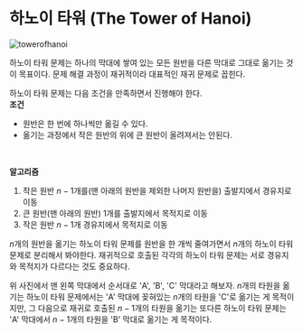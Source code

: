 # 하노이 타워 (The Tower of Hanoi)
![towerofhanoi](https://github.com/kk2415/foundations/assets/79124915/e75f1ab6-60df-49e1-8aff-8f21e5699dcc)

하노이 타워 문제는 하나의 막대에 쌓여 있는 모든 원반을 다른 막대로 그대로 옮기는 것이 목표이다. 문제 해결 과정이 재귀적이라 대표적인 재귀 문제로 꼽힌다.

하노이 타워 문제는 다음 조건을 만족하면서 진행해야 한다.  
**조건**
+ 원반은 한 번에 하나씩만 옮길 수 있다.
+ 옮기는 과정에서 작은 원반의 위에 큰 원반이 올려져서는 안된다.

<br/>

**알고리즘**
1. 작은 원반 $n-1$개를(맨 아래의 원반을 제외한 나머지 원반을) 출발지에서 경유지로 이동
2. 큰 원반(맨 아래의 원반) 1개를 출발지에서 목적지로 이동
3. 작은 원반 $n-1$개 경유지에서 목적지로 이동

$n$개의 원반을 옮기는 하노이 타워 문제를 원반을 한 개씩 줄여가면서 $n$개의 하노이 타워 문제로 분리해서 봐야한다.
재귀적으로 호출된 각각의 하노이 타워 문제는 서로 경유지와 목적지가 다르다는 것도 중요하다.  

위 사진에서 맨 왼쪽 막대에서 순서대로 'A', 'B', 'C' 막대라고 해보자. $n$개의 타원을 옮기는 하노이 타워 문제에서는 'A' 막대에 꽂혀있는 $n$개의 타원을 'C'로 옮기는 게 목적이지만, 그 다음으로 재귀로 호출된 $n-1$개의 타원을 옮기는 또다른 하노이 타워 문제는 'A' 막대에서 $n-1$개의 타원을 'B' 막대로 옮기는 게 목적이다.